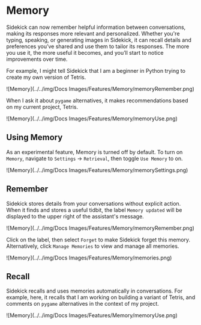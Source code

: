 # Memory

Sidekick can now remember helpful information between conversations, making its responses more relevant and personalized. Whether you're typing, speaking, or generating images in Sidekick, it can recall details and preferences you’ve shared and use them to tailor its responses. The more you use it, the more useful it becomes, and you’ll start to notice improvements over time.

For example, I might tell Sidekick that I am a beginner in Python trying to create my own version of Tetris.

![Memory](../../img/Docs Images/Features/Memory/memoryRemember.png)

When I ask it about `pygame` alternatives, it makes recommendations based on my current project, Tetris.

![Memory](../../img/Docs Images/Features/Memory/memoryUse.png)

## Using Memory

As an experimental feature, Memory is turned off by default. To turn on `Memory`, navigate to `Settings` -> `Retrieval`, then toggle `Use Memory` to on.

![Memory](../../img/Docs Images/Features/Memory/memorySettings.png)

## Remember

Sidekick stores details from your conversations without explicit action. When it finds and stores a useful tidbit, the label `Memory updated` will be displayed to the upper right of the assistant's message.

![Memory](../../img/Docs Images/Features/Memory/memoryRemember.png)

Click on the label, then select `Forget` to make Sidekick forget this memory. Alternatively, click `Manage Memories` to view and manage all memories.

![Memory](../../img/Docs Images/Features/Memory/memories.png)

## Recall

Sidekick recalls and uses memories automatically in conversations. For example, here, it recalls that I am working on building a variant of Tetris, and comments on `pygame` alternatives in the context of my project.

![Memory](../../img/Docs Images/Features/Memory/memoryUse.png)